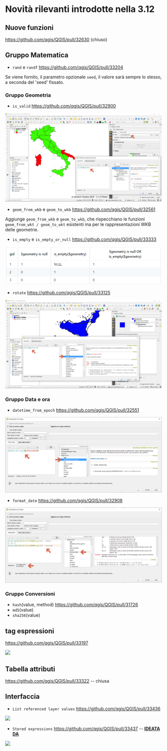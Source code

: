 # Novità rilevanti introdotte nella 3.12

## Nuove funzioni

https://github.com/qgis/QGIS/pull/32630 (chiuso)

## Gruppo Matematica

- `rand` e `randf` https://github.com/qgis/QGIS/pull/33204

Se viene fornito, il parametro opzionale `seed`, il valore sarà sempre lo stesso, a seconda del 'seed' fissato.

### Gruppo Geometria

- `is_valid` https://github.com/qgis/QGIS/pull/32900

![screen](./img/novita_312/image01.png)

- `geom_from_wkb` e `geom_to_wkb` https://github.com/qgis/QGIS/pull/32561

Aggiunge `geom_from_wkb` e `geom_to_wkb`, che rispecchiano le funzioni `geom_from_wkt / geom_to_wkt` esistenti ma per le rappresentazioni WKB delle geometrie.

- `is_empty` e `is_empty_or_null` https://github.com/qgis/QGIS/pull/33333

![screen](./img/novita_312/image02.png)

- `rotate` https://github.com/qgis/QGIS/pull/33125

![screen](./img/novita_312/image03.png)

### Gruppo Data e ora

- `datetime_from_epoch` https://github.com/qgis/QGIS/pull/32551

![screen](./img/novita_312/image04.png)

- `format_date` https://github.com/qgis/QGIS/pull/32908

![screen](./img/novita_312/image05.png)

### Gruppo Conversioni

* `hash`(value, method) https://github.com/qgis/QGIS/pull/31726
* `md5`(value)
* `sha256`(value)

## tag espressioni

https://github.com/qgis/QGIS/pull/33197

![](https://user-images.githubusercontent.com/28384354/70033165-2dcb9c00-15af-11ea-98a9-3a4305dd9180.gif)

## Tabella attributi

https://github.com/qgis/QGIS/pull/33322 -- chiusa

## Interfaccia

- `List referenced layer values` https://github.com/qgis/QGIS/pull/33436

![](https://user-images.githubusercontent.com/28384354/70978774-ab63d180-20b0-11ea-901b-d51d44fa8fa4.gif)

- `Stored expressions` https://github.com/qgis/QGIS/pull/33437 -- [**IDEATA DA**](https://pigrecoinfinito.com/2019/12/14/field-calc-di-qgis-save-expressions-crowdfunding/)

![](https://user-images.githubusercontent.com/142164/70983414-faae0000-20b8-11ea-9f25-14b338d4c680.gif)